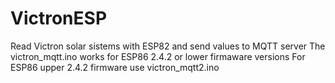 # VictronESP
Read Victron solar sistems with ESP82 and send values to MQTT server
The victron_mqtt.ino works for ESP86 2.4.2 or lower firmaware versions
For ESP86 upper 2.4.2 firmware use victron_mqtt2.ino
